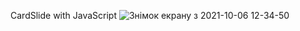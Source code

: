 CardSlide with JavaScript
![Знімок екрану з 2021-10-06 12-34-50](https://user-images.githubusercontent.com/91634955/136180395-e1a611e5-de3b-4832-9871-5c13955c0e16.png)
